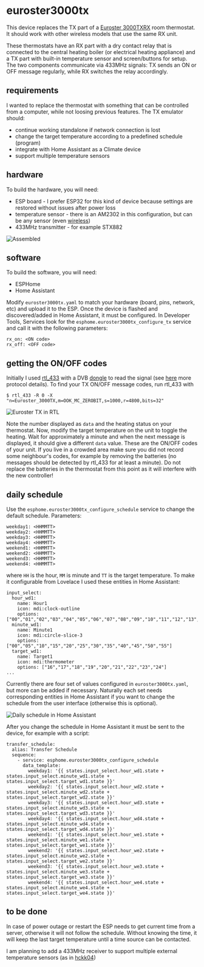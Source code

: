# euroster3000tx

This device replaces the TX part of a [Euroster 3000TXRX](https://www.euroster.pl/en/produkty/room-thermostats/programmable/euroster-3000txrx/269) room thermostat. It should work with other wireless models that use the same RX unit.

These thermostats have an RX part with a dry contact relay that is connected to the central heating boiler (or electrical heating appliance) and a TX part with built-in temperature sensor and screen/buttons for setup. The two components communicate via 433MHz signals: TX sends an ON or OFF message regularly, while RX switches the relay accordingly.

## requirements
I wanted to replace the thermostat with something that can be controlled from a computer, while not loosing previous features. The TX emulator should:
- continue working standalone if network connection is lost
- change the target temperature according to a predefined schedule (program)
- integrate with Home Assistant as a Climate device
- support multiple temperature sensors

## hardware
To build the hardware, you will need:
- ESP board - I prefer ESP32 for this kind of device because settings are restored without issues after power loss 
- temperature sensor - there is an AM2302 in this configuration, but can be any sensor (even [wireless](https://github.com/rp3tya/esp4home/blob/master/esphome/hckk04.README.md))
- 433MHz transmitter - for example STX882

![Assembled](https://github.com/rp3tya/esp4home/raw/master/esphome/euroster3000tx.jpg)

## software
To build the software, you will need:
- ESPHome
- Home Assistant

Modify `euroster3000tx.yaml` to match your hardware (board, pins, network, etc) and upload it to the ESP. Once the device is flashed and discovered/added in Home Assistant, it must be configured. In Developer Tools, Services look for the `esphome.euroster3000tx_configure_tx` service and call it with the following parameters:
```
rx_on: <ON code>
rx_off: <OFF code>
```

## getting the ON/OFF codes
Initially I used [rtl_433](https://github.com/merbanan/rtl_433) with a DVB [dongle](https://www.rtl-sdr.com/product/rtl-sdr-blog-v3-r820t2-rtl2832u-1ppm-tcxo-sma-software-defined-radio-dongle-only/) to read the signal (see [here](https://github.com/merbanan/rtl_433_tests/tree/master/tests/euroster/3000tx/01) more protocol details). To find your TX ON/OFF message codes, run rtl_433 with

```$ rtl_433 -R 0 -X "n=Euroster_3000TX,m=OOK_MC_ZEROBIT,s=1000,r=4800,bits=32"```

![Euroster TX in RTL](https://github.com/rp3tya/esp4home/raw/master/esphome/euroster3000tx.rtl.png)

Note the number displayed as `data` and the heating status on your thermostat. Now, modify the target temperature on the unit to toggle the heating. Wait for approximately a minute and when the next message is displayed, it should give a different `data` value. These are the ON/OFF codes of your unit. If you live in a crowded area make sure you did not record some neighbour's codes, for example by removing the batteries (no messages should be detected by rtl_433 for at least a minute). Do not replace the batteries in the thermostat from this point as it will interfere with the new controller!

## daily schedule
Use the `esphome.euroster3000tx_configure_schedule` service to change the default schedule. Parameters:
```
weekday1: <HHMMTT>
weekday2: <HHMMTT>
weekday3: <HHMMTT>
weekday4: <HHMMTT>
weekend1: <HHMMTT>
weekend2: <HHMMTT>
weekend3: <HHMMTT>
weekend4: <HHMMTT>
```
where `HH` is the hour, `MM` is minute and `TT` is the target temperature. To make it configurable from Lovelace I used these entities in Home Assistant:
```
input_select:
  hour_wd1:
    name: Hour1
    icon: mdi:clock-outline
    options: ["00","01","02","03","04","05","06","07","08","09","10","11","12","13","14","15","16","17","18","19","20","21","22","23"]
  minute_wd1:
    name: Minute1
    icon: mdi:circle-slice-3
    options: ["00","05","10","15","20","25","30","35","40","45","50","55"]
  target_wd1:
    name: Target1
    icon: mdi:thermometer
    options: ["16","17","18","19","20","21","22","23","24"]
...
```

Currently there are four set of values configured in `euroster3000tx.yaml`, but more can be added if necessary. Naturally each set needs corresponding entities in Home Assistant if you want to change the schedule from the user interface (otherwise this is optional).

![Daily schedule in Home Assistant](https://github.com/rp3tya/esp4home/raw/master/esphome/euroster3000tx.schedule.png)

After you change the schedule in Home Assistant it must be sent to the device, for example with a script:

```
transfer_schedule:
  alias: Transfer Schedule
  sequence:
    - service: esphome.euroster3000tx_configure_schedule
      data_template:
        weekday1: '{{ states.input_select.hour_wd1.state + states.input_select.minute_wd1.state + states.input_select.target_wd1.state }}'
        weekday2: '{{ states.input_select.hour_wd2.state + states.input_select.minute_wd2.state + states.input_select.target_wd2.state }}'
        weekday3: '{{ states.input_select.hour_wd3.state + states.input_select.minute_wd3.state + states.input_select.target_wd3.state }}'
        weekday4: '{{ states.input_select.hour_wd4.state + states.input_select.minute_wd4.state + states.input_select.target_wd4.state }}'
        weekend1: '{{ states.input_select.hour_we1.state + states.input_select.minute_we1.state + states.input_select.target_we1.state }}'
        weekend2: '{{ states.input_select.hour_we2.state + states.input_select.minute_we2.state + states.input_select.target_we2.state }}'
        weekend3: '{{ states.input_select.hour_we3.state + states.input_select.minute_we3.state + states.input_select.target_we3.state }}'
        weekend4: '{{ states.input_select.hour_we4.state + states.input_select.minute_we4.state + states.input_select.target_we4.state }}'
```

## to be done
In case of power outage or restart the ESP needs to get current time from a server, otherwise it will not follow the schedule. Without knowing the time, it will keep the last target temperature until a time source can be contacted.

I am planning to add a 433MHz receiver to support multiple external temperature sensors (as in [hckk04](https://github.com/rp3tya/esp4home/blob/master/esphome/hckk04.README.md))


